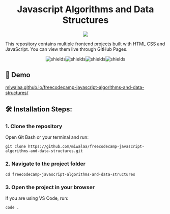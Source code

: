 <h1 align="center" id="title">Javascript Algorithms and Data Structures</h1>

<p align="center"><img src="https://socialify.git.ci/miwalaa/freecodecamp-javascript-algorithms-and-data-structures/image?language=1&name=1&owner=1&pattern=Solid&theme=Light"></p>

<p id="description">This repository contains multiple frontend projects built with HTML CSS and JavaScript. You can view them live through GitHub Pages.</p>

<p align="center"><img src="https://img.shields.io/badge/HTML5-E34F26?style=for-the-badge&logo=html5&logoColor=white" alt="shields"><img src="https://img.shields.io/badge/CSS3-1572B6?style=for-the-badge&logo=css3&logoColor=white" alt="shields"><img src="https://img.shields.io/badge/JavaScript-323330?style=for-the-badge&amp;logo=javascript&amp;logoColor=F7DF1E" alt="shields"><img src="https://img.shields.io/badge/Bootstrap-563D7C?style=for-the-badge&amp;logo=bootstrap&amp;logoColor=white" alt="shields"></p>

<h2>🚀 Demo</h2>

[miwalaa.github.io/freecodecamp-javascript-algorithms-and-data-structures/](https://miwalaa.github.io/freecodecamp-javascript-algorithms-and-data-structures/)

<h2>🛠️ Installation Steps:</h2>

<h3>1. Clone the repository</h3>
Open Git Bash or your terminal and run:

```
git clone https://github.com/miwalaa/freecodecamp-javascript-algorithms-and-data-structures.git
```

<h3>2. Navigate to the project folder</h3>

```
cd freecodecamp-javascript-algorithms-and-data-structures
```

<h3>3. Open the project in your browser</h3>
If you are using VS Code, run:

```
code .
```
